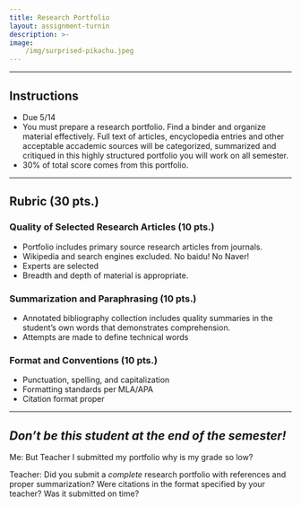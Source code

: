 ```yaml
---
title: Research Portfolio
layout: assignment-turnin
description: >-
image: 
    /img/surprised-pikachu.jpeg
---
```

---
## Instructions
- Due 5/14
- You must prepare a research portfolio. Find a binder and organize material effectively. Full text of articles, encyclopedia entries and other acceptable accademic sources will be categorized, summarized and critiqued in this highly structured portfolio you will work on all semester. 
- 30% of total score comes from this portfolio.

---
## Rubric (30 pts.)
### Quality of Selected Research Articles (10 pts.)
- Portfolio includes primary source research articles from journals. 
- Wikipedia and search engines excluded. No baidu! No Naver! 
- Experts are selected 
- Breadth and depth of material is appropriate. 
### Summarization and Paraphrasing (10 pts.)
- Annotated bibliography collection includes quality summaries in the student’s own words that demonstrates comprehension. 
- Attempts are made to define technical words 
### Format and Conventions (10 pts.)
- Punctuation, spelling, and capitalization
- Formatting standards per MLA/APA
- Citation format proper 
---

## ***Don’t be this student at the end of the semester!***       

Me: But Teacher I submitted my portfolio why is my grade so low?

Teacher: Did you submit a *complete* research portfolio with references and proper summarization? Were citations in the format specified by your teacher? Was it submitted on time?

